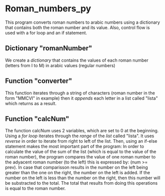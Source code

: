 # Roman_numbers_py
This program converts roman numbers to arabic numbers using a dictionary that contains both the roman number and its value. Also, control flow is used with a for loop and an if statement.

## Dictionary "romanNumber"

We create a _dictionary_ that contains the values of each roman number (letters from I to M) in arabic values (regular numbers)

## Function "converter"

This function iterates through a string of characters (roman number in the form "MMCVI" in example) then it _appends_ each letter in a list called "lista" which returns as a result.

## Function "calcNum"

The function calcNum uses 2 variables, which are set to 0 at the beginning. Using a _for loop_ iterates through the _range_ of the _list_ called "lista". 
It uses _reverse_ in order to iterate from right to left of the list. Then, using an if-else statement makes the most important part of the program:
In order to calculate the value of the sum of the list (which is equal to the value of the roman number), the program compares the value of one roman number to the adyacent roman number (to the left) this is expressed by: (num >= prev). In  case that comparisson results in the number on the left being greater than the one on the right, the number on the left is added. If the number on the left is less than the number on the right, then this number will be substracted to the total. The total that results from doing this operations is equal to the roman number.
